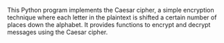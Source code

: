 This Python program implements the Caesar cipher, a simple encryption technique where each letter in the plaintext is shifted a certain number of places down the alphabet. It provides functions to encrypt and decrypt messages using the Caesar cipher.
